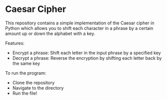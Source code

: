 # Caesar Cipher

This repository contains a simple implementation of the Caesar cipher in Python which allows you to shift each character in a phrase by a certain amount up or down the alphabet with a key.

Features:
- Encrypt a phrase: Shift each letter in the input phrase by a specified key
- Decrypt a phrase: Reverse the encryption by shifting each letter back by the same key


To run the program:
- Clone the repository
- Navigate to the directory
- Run the file!
